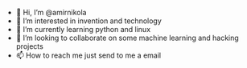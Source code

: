 - 👋 Hi, I’m @amirnikola
- 👀 I’m interested in invention and technology
- 🌱 I’m currently learning python and linux
- 💞️ I’m looking to collaborate on some machine learning and hacking projects
- 📫 How to reach me just send to me a email

<!---
amirnikola/amirnikola is a ✨ special ✨ repository because its `README.md` (this file) appears on your GitHub profile.
You can click the Preview link to take a look at your changes.
--->

